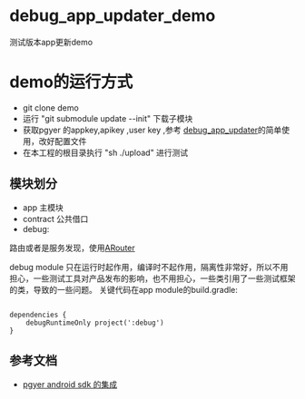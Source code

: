# debug_app_updater_demo
测试版本app更新demo

# demo的运行方式
* git clone demo
* 运行 "git submodule update --init" 下载子模块
* 获取pgyer 的appkey,apikey ,user key ,参考 [debug_app_updater](https://github.com/pokercc/debug_app_updater)的简单使用，改好配置文件
* 在本工程的根目录执行 "sh ./upload" 进行测试


## 模块划分
* app 主模块
* contract 公共借口
* debug:

路由或者是服务发现，使用[ARouter](https://github.com/alibaba/ARouter)

debug module 只在运行时起作用，编译时不起作用，隔离性非常好，所以不用担心，一些测试工具对产品发布的影响，也不用担心，一些类引用了一些测试框架的类，导致的一些问题。
关键代码在app module的build.gradle:
```

dependencies {
    debugRuntimeOnly project(':debug')
}
```
## 参考文档
* [pgyer android sdk 的集成](https://www.pgyer.com/doc/view/sdk_android_guide)